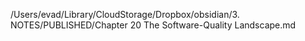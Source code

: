 /Users/evad/Library/CloudStorage/Dropbox/obsidian/3. NOTES/PUBLISHED/Chapter 20 The Software-Quality Landscape.md